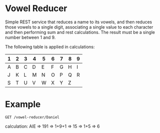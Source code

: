 # Vowel Reducer

Simple REST service that reduces a name to its vowels, and then reduces 
those vowels to a single digit, associating a single value to each
character and then performing sum and rest calculations. The result must
be a single number between 1 and 9.

The following table is applied in calculations:

|1|2|3|4|5|6|7|8|9
|---|---|---|---|---|---|---|---|---|
|A|B|C|D|E|F|G|H|I|
|J|K|L|M|N|O|P|Q|R|
|S|T|U|V|W|X|Y|Z||

# Example

	GET /vowel-reducer/Daniel

calculation: AIE => 191 => 1+9+1 => 15 => 1+5 => 6

